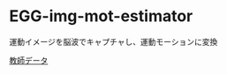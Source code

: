 # EGG-img-mot-estimator
運動イメージを脳波でキャプチャし、運動モーションに変換


[教師データ](https://github.com/meagmohit/EEG-Datasets)
